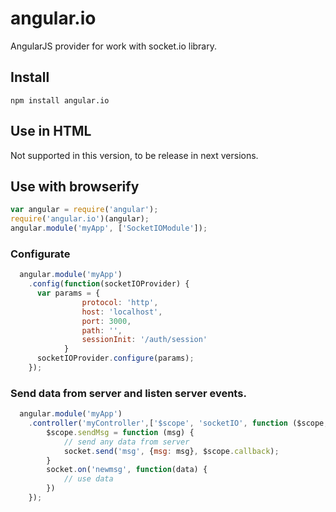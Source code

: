 angular.io
==========

AngularJS provider for work with socket.io library.

## Install

```shell
npm install angular.io
```

## Use in HTML

Not supported in this version, to be release in next versions.

## Use with browserify

```javascript
var angular = require('angular');
require('angular.io')(angular);
angular.module('myApp', ['SocketIOModule']);
```

### Configurate

```javascript
  angular.module('myApp')
    .config(function(socketIOProvider) {
      var params = {
				protocol: 'http',
				host: 'localhost',
				port: 3000,
				path: '',
				sessionInit: '/auth/session'
			}
      socketIOProvider.configure(params);
    });
```

### Send data from server and listen server events.

```javascript
  angular.module('myApp')
    .controller('myController',['$scope', 'socketIO', function ($scope, socket) {
    	$scope.sendMsg = function (msg) {
    		// send any data from server
    		socket.send('msg', {msg: msg}, $scope.callback);
    	}
    	socket.on('newmsg', function(data) {
    		// use data
    	})
    });
```
